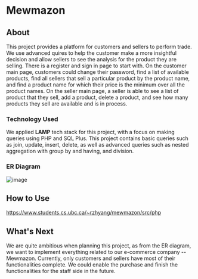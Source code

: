 # Mewmazon
## About
This project provides a platform for customers and sellers to perform trade. We use advanced quires to help the customer make a more insightful decision and allow sellers to see the analysis for the product they are selling. There is a register and sign in page to start with. On the customer main page, customers could change their password, find a list of available products, find all sellers that sell a particular product by the product name, and find a product name for which their price is the minimum over all the product names. On the seller main page, a seller is able to see a list of product that they sell, add a product, delete a product, and see how many products they sell are available and is in process.

### Technology Used
We applied **LAMP** tech stack for this project, with a focus on making queries using PHP and SQL Plus. This project contains basic queries such as join, update, insert, delete, as well as advanced queries such as nested aggregation with group by and having, and division.

### ER Diagram
![image](https://user-images.githubusercontent.com/53128080/147721407-ab927b98-f520-4326-ac2b-1124d368b8eb.png)

## How to Use
https://www.students.cs.ubc.ca/~rzhyang/mewmazon/src/php

## What's Next
We are quite ambitious when planning this project, as from the ER diagram, we want to implement everything related to our e-commerce company -- Mewmazon. Currently, only customers and sellers have most of their functionalities complete. We could enable the purchase and finish the functionalities for the staff side in the future.
